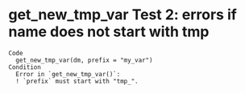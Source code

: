# get_new_tmp_var Test 2: errors if name does not start with tmp

    Code
      get_new_tmp_var(dm, prefix = "my_var")
    Condition
      Error in `get_new_tmp_var()`:
      ! `prefix` must start with "tmp_".

